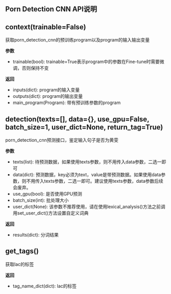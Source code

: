 ## Porn Detection CNN API说明

## context(trainable=False)

获取porn_detection_cnn的预训练program以及program的输入输出变量

**参数**

* trainable(bool): trainable=True表示program中的参数在Fine-tune时需要微调，否则保持不变

**返回**

* inputs(dict): program的输入变量
* outputs(dict): program的输出变量
* main_program(Program): 带有预训练参数的program

## detection(texts=[], data={}, use_gpu=False, batch_size=1, user_dict=None, return_tag=True)

porn_detection_cnn预测接口，鉴定输入句子是否为黄雯

**参数**

* texts(list): 待预测数据，如果使用texts参数，则不用传入data参数，二选一即可
* data(dict): 预测数据，key必须为text，value是带预测数据。如果使用data参数，则不用传入texts参数，二选一即可。建议使用texts参数，data参数后续会废弃。
* use_gpu(bool): 是否使用GPU预测
* batch_size(int): 批处理大小
* user_dict(None): 该参数不推荐使用，请在使用lexical_analysis()方法之前调用set_user_dict()方法设置自定义词典

**返回**

* results(dict): 分词结果

## get_tags()

获取lac的标签

**返回**

* tag_name_dict(dict): lac的标签
